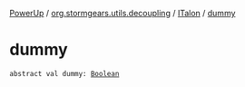 [PowerUp](../../index.md) / [org.stormgears.utils.decoupling](../index.md) / [ITalon](index.md) / [dummy](./dummy.md)

# dummy

`abstract val dummy: `[`Boolean`](https://kotlinlang.org/api/latest/jvm/stdlib/kotlin/-boolean/index.html)
